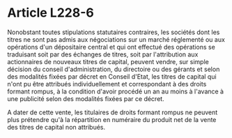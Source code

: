 # Article L228-6

<p>Nonobstant toutes stipulations statutaires contraires, les sociétés dont les titres ne sont pas admis aux négociations sur un marché réglementé ou aux opérations d'un dépositaire central et qui ont effectué des opérations se traduisant soit par des échanges de titres, soit par l'attribution aux actionnaires de nouveaux titres de capital, peuvent vendre, sur simple décision du conseil d'administration, du directoire ou des gérants et selon des modalités fixées par décret en Conseil d'Etat, les titres de capital qui n'ont pu être attribués individuellement et correspondant à des droits formant rompus, à la condition d'avoir procédé un an au moins à l'avance à une publicité selon des modalités fixées par ce décret. </p><p>A dater de cette vente, les titulaires de droits formant rompus ne peuvent plus prétendre qu'à la répartition en numéraire du produit net de la vente des titres de capital non attribués. </p>
